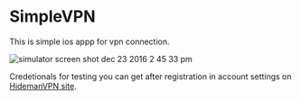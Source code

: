 # SimpleVPN
This is simple ios appp for vpn connection.

![simulator screen shot dec 23 2016 2 45 33 pm](https://cloud.githubusercontent.com/assets/9286092/21451170/c10e903e-c91e-11e6-9c90-4897de4c0892.png)

Credetionals for testing you can get after registration in account settings on [HidemanVPN site](hmn.me).
